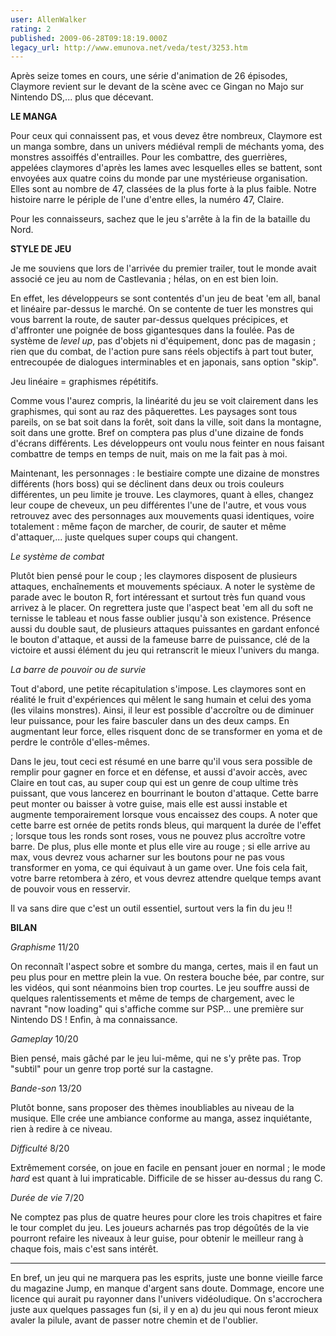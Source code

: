 ```yaml
---
user: AllenWalker
rating: 2
published: 2009-06-28T09:18:19.000Z
legacy_url: http://www.emunova.net/veda/test/3253.htm
---
```

Après seize tomes en cours, une série d'animation de 26 épisodes, Claymore revient sur le devant de la scène avec ce Gingan no Majo sur Nintendo DS,... plus que décevant.  

  

**LE MANGA**  

  

Pour ceux qui connaissent pas, et vous devez être nombreux, Claymore est un manga sombre, dans un univers médiéval rempli de méchants yoma, des monstres assoiffés d'entrailles. Pour les combattre, des guerrières, appelées claymores d'après les lames avec lesquelles elles se battent, sont envoyées aux quatre coins du monde par une mystérieuse organisation. Elles sont au nombre de 47, classées de la plus forte à la plus faible. Notre histoire narre le périple de l'une d'entre elles, la numéro 47, Claire.  

Pour les connaisseurs, sachez que le jeu s'arrête à la fin de la bataille du Nord.  

  

**STYLE DE JEU**  

  

Je me souviens que lors de l'arrivée du premier trailer, tout le monde avait associé ce jeu au nom de Castlevania ; hélas, on en est bien loin.  

En effet, les développeurs se sont contentés d'un jeu de beat 'em all, banal et linéaire par-dessus le marché. On se contente de tuer les monstres qui vous barrent la route, de sauter par-dessus quelques précipices, et d'affronter une poignée de boss gigantesques dans la foulée. Pas de système de _level up_, pas d'objets ni d'équipement, donc pas de magasin ; rien que du combat, de l'action pure sans réels objectifs à part tout buter, entrecoupée de dialogues interminables et en japonais, sans option "skip".  

  

Jeu linéaire = graphismes répétitifs.  

  

Comme vous l'aurez compris, la linéarité du jeu se voit clairement dans les graphismes, qui sont au raz des pâquerettes. Les paysages sont tous pareils, on se bat soit dans la forêt, soit dans la ville, soit dans la montagne, soit dans une grotte. Bref on comptera pas plus d'une dizaine de fonds d'écrans différents. Les développeurs ont voulu nous feinter en nous faisant combattre de temps en temps de nuit, mais on me la fait pas à moi.  

Maintenant, les personnages : le bestiaire compte une dizaine de monstres différents (hors boss) qui se déclinent dans deux ou trois couleurs différentes, un peu limite je trouve. Les claymores, quant à elles, changez leur coupe de cheveux, un peu différentes l'une de l'autre, et vous vous retrouvez avec des personnages aux mouvements quasi identiques, voire totalement : même façon de marcher, de courir, de sauter et même d'attaquer,... juste quelques super coups qui changent.  

  

_Le système de combat_  

  

Plutôt bien pensé pour le coup ; les claymores disposent de plusieurs attaques, enchaînements et mouvements spéciaux. A noter le système de parade avec le bouton R, fort intéressant et surtout très fun quand vous arrivez à le placer. On regrettera juste que l'aspect beat 'em all du soft ne ternisse le tableau et nous fasse oublier jusqu'à son existence. Présence aussi du double saut, de plusieurs attaques puissantes en gardant enfoncé le bouton d'attaque, et aussi de la fameuse barre de puissance, clé de la victoire et aussi élément du jeu qui retranscrit le mieux l'univers du manga.  

  

_La barre de pouvoir ou de survie_  

  

Tout d'abord, une petite récapitulation s'impose. Les claymores sont en réalité le fruit d'expériences qui mêlent le sang humain et celui des yoma (les vilains monstres). Ainsi, il leur est possible d'accroître ou de diminuer leur puissance, pour les faire basculer dans un des deux camps. En augmentant leur force, elles risquent donc de se transformer en yoma et de perdre le contrôle d'elles-mêmes.  

Dans le jeu, tout ceci est résumé en une barre qu'il vous sera possible de remplir pour gagner en force et en défense, et aussi d'avoir accès, avec Claire en tout cas, au super coup qui est un genre de coup ultime très puissant, que vous lancerez en bourrinant le bouton d'attaque. Cette barre peut monter ou baisser à votre guise, mais elle est aussi instable et augmente temporairement lorsque vous encaissez des coups. A noter que cette barre est ornée de petits ronds bleus, qui marquent la durée de l'effet ; lorsque tous les ronds sont roses, vous ne pouvez plus accroître votre barre. De plus, plus elle monte et plus elle vire au rouge ; si elle arrive au max, vous devrez vous acharner sur les boutons pour ne pas vous transformer en yoma, ce qui équivaut à un game over. Une fois cela fait, votre barre retombera à zéro, et vous devrez attendre quelque temps avant de pouvoir vous en resservir.  

Il va sans dire que c'est un outil essentiel, surtout vers la fin du jeu !!  

  

**BILAN**  

  

_Graphisme_ 11/20  

  

On reconnaît l'aspect sobre et sombre du manga, certes, mais il en faut un peu plus pour en mettre plein la vue. On restera bouche bée, par contre, sur les vidéos, qui sont néanmoins bien trop courtes. Le jeu souffre aussi de quelques ralentissements et même de temps de chargement, avec le navrant "now loading" qui s'affiche comme sur PSP... une première sur Nintendo DS ! Enfin, à ma connaissance.  

  

_Gameplay_ 10/20  

  

Bien pensé, mais gâché par le jeu lui-même, qui ne s'y prête pas. Trop "subtil" pour un genre trop porté sur la castagne.  

  

_Bande-son_ 13/20  

  

Plutôt bonne, sans proposer des thèmes inoubliables au niveau de la musique. Elle crée une ambiance conforme au manga, assez inquiétante, rien à redire à ce niveau.  

  

_Difficulté_ 8/20  

  

Extrêmement corsée, on joue en facile en pensant jouer en normal ; le mode _hard_ est quant à lui impraticable. Difficile de se hisser au-dessus du rang C.  

  

_Durée de vie_ 7/20  

  

Ne comptez pas plus de quatre heures pour clore les trois chapitres et faire le tour complet du jeu. Les joueurs acharnés pas trop dégoûtés de la vie pourront refaire les niveaux à leur guise, pour obtenir le meilleur rang à chaque fois, mais c'est sans intérêt.  

  

---------------------------------------------  

  

En bref, un jeu qui ne marquera pas les esprits, juste une bonne vieille farce du magazine Jump, en manque d'argent sans doute. Dommage, encore une licence qui aurait pu rayonner dans l'univers vidéoludique. On s'accrochera juste aux quelques passages fun (si, il y en a) du jeu qui nous feront mieux avaler la pilule, avant de passer notre chemin et de l'oublier.